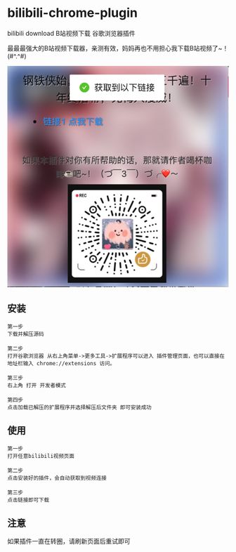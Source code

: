 # bilibili-chrome-plugin
bilibili download B站视频下载 谷歌浏览器插件

最最最强大的B站视频下载器，亲测有效，妈妈再也不用担心我下载B站视频了~！(#^.^#)

![示例](https://github.com/FEYeh/bilibili-chrome-plugin/blob/main/demo.png)

## 安装
```
第一步
下载并解压源码

第二步
打开谷歌浏览器 从右上角菜单->更多工具->扩展程序可以进入 插件管理页面，也可以直接在地址栏输入 chrome://extensions 访问。

第三步
右上角 打开 开发者模式

第四步
点击加载已解压的扩展程序并选择解压后文件夹 即可安装成功
```

## 使用
```
第一步
打开任意bilibili视频页面

第二步
点击安装好的插件，会自动获取到视频连接

第三步
点击链接即可下载
```

## 注意
如果插件一直在转圈，请刷新页面后重试即可
